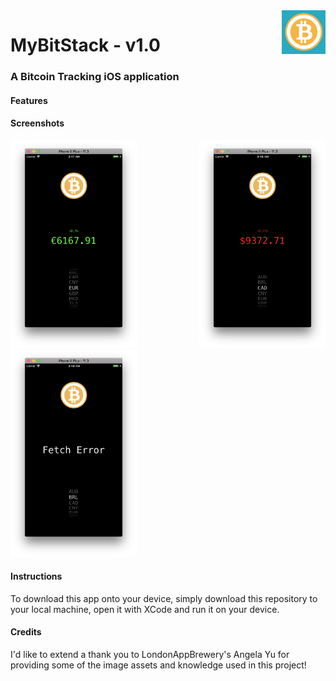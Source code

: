 <img src="Logo/Logo.png" alt="logo" height="70" align="right">

# MyBitStack - v1.0 
### A Bitcoin Tracking iOS application

#### Features

#### Screenshots
<img src="Screenshots/increase.png" width="40%"> <img src="Screenshots/decrease.png" width="40%" align="right">
<img src="Screenshots/error.png" width="40%">

#### Instructions

To download this app onto your device, simply download this repository to your local machine, open it with XCode and run it on your device.


#### Credits
I'd like to extend a thank you to LondonAppBrewery's Angela Yu for providing some of the image assets and knowledge used in this project!
